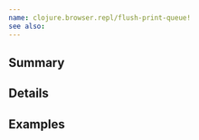 ```yaml
---
name: clojure.browser.repl/flush-print-queue!
see also:
---
```


## Summary

## Details

## Examples
